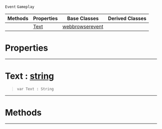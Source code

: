  `Event` `Gameplay`



|Methods|Properties|Base Classes|Derived Classes|
|---|---|---|---|
| |[ Text](https://github.com/PlasmaEngine/PlasmaDocs/blob/master/code_reference/class_reference/webbrowsertextevent.markdown#text-plasma-engine-documen)|[webbrowserevent](https://github.com/PlasmaEngine/PlasmaDocs/blob/master/code_reference/class_reference/webbrowserevent.markdown)| |


 #  Properties


---  
 #  Text : [string](https://github.com/PlasmaEngine/PlasmaDocs/blob/master/code_reference/lightning_base_types/string.markdown)

> 
> ``` lang=cpp, name=Lightning
> var Text : String


---  
 #  Methods


---  
 

 